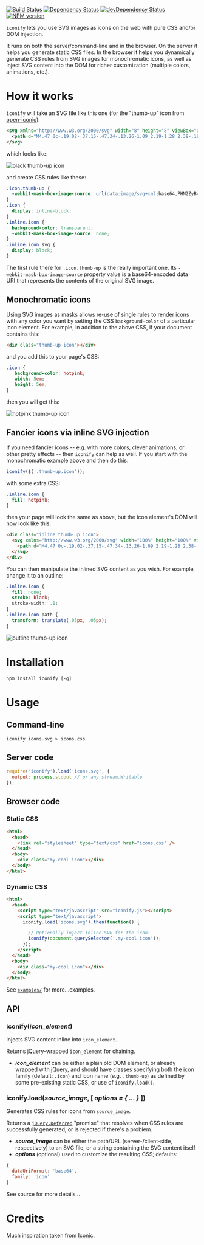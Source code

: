 [![Build Status](https://travis-ci.org/emarschner/iconify.svg?branch=master)](https://travis-ci.org/emarschner/iconify)
[![Dependency Status](https://david-dm.org/emarschner/iconify.svg)](https://david-dm.org/emarschner/iconify)
[![devDependency Status](https://david-dm.org/emarschner/iconify/dev-status.svg)](https://david-dm.org/emarschner/iconify#info=devDependencies)
[![NPM version](https://badge.fury.io/js/iconify.svg)](http://badge.fury.io/js/iconify)

`iconify` lets you use SVG images as icons on the web with pure CSS and/or DOM injection.

It runs on both the server/command-line and in the browser. On the server it helps you generate static CSS files. In the browser it helps you dynamically generate CSS rules from SVG images for monochromatic icons, as well as inject SVG content into the DOM for richer customization (multiple colors, animations, etc.).

# How it works

`iconify` will take an SVG file like this one (for the "thumb-up" icon from [open-iconic](https://useiconic.com/open/)):

```xml
<svg xmlns="http://www.w3.org/2000/svg" width="8" height="8" viewBox="0 0 8 8">
  <path d="M4.47 0c-.19.02-.37.15-.47.34-.13.26-1.09 2.19-1.28 2.38-.19.19-.44.28-.72.28v4h3.5c.21 0 .39-.13.47-.31 0 0 1.03-2.91 1.03-3.19 0-.28-.22-.5-.5-.5h-1.5c-.28 0-.5-.25-.5-.5s.39-1.58.47-1.84c.08-.26-.05-.54-.31-.63-.07-.02-.12-.04-.19-.03zm-4.47 3v4h1v-4h-1z" />
</svg>
```

which looks like:

![black thumb-up icon](http://emarschner.github.io/iconify/img/thumb-up-black.png)

and create CSS rules like these:

```css
.icon.thumb-up {
  -webkit-mask-box-image-source: url(data:image/svg+xml;base64,PHN2ZyB4bWxucz0iaHR0cDovL3d3dy53My5vcmcvMjAwMC9zdmciIHdpZHRoPSI4IiBoZWlnaHQ9IjgiIHZpZXdib3g9IjAgMCA4IDgiPjxwYXRoIGQ9Im00LjQ3IDBjLS4xOS4wMi0uMzcuMTUtLjQ3LjM0LS4xMy4yNi0xLjA5IDIuMTktMS4yOCAyLjM4LS4xOS4xOS0uNDQuMjgtLjcyLjI4djRoMy41Yy4yMSAwIC4zOS0uMTMuNDctLjMxIDAgMCAxLjAzLTIuOTEgMS4wMy0zLjE5IDAtLjI4LS4yMi0uNS0uNS0uNWgtMS41Yy0uMjggMC0uNS0uMjUtLjUtLjVzLjM5LTEuNTguNDctMS44NGMuMDgtLjI2LS4wNS0uNTQtLjMxLS42My0uMDctLjAyLS4xMi0uMDQtLjE5LS4wM3ptLTQuNDcgM3Y0aDF2LTRoLTF6Ii8+PC9zdmc+);
}
.icon {
  display: inline-block;
}
.inline.icon {
  background-color: transparent;
  -webkit-mask-box-image-source: none;
}
.inline.icon svg {
  display: block;
}
```

The first rule there for `.icon.thumb-up` is the really important one. Its `-webkit-mask-box-image-source` property value is a base64-encoded data URI that represents the contents of the original SVG image.

## Monochromatic icons

Using SVG images as masks allows re-use of single rules to render icons with any color you want by setting the CSS `background-color` of a particular icon element. For example, in addition to the above CSS, if your document contains this:

```html
<div class="thumb-up icon"></div>
```

and you add this to your page's CSS:

```css
.icon {
   background-color: hotpink;
   width: 5em;
   height: 5em;
}
```

then you will get this:

![hotpink thumb-up icon](http://emarschner.github.io/iconify/img/thumb-up-hotpink.png)

## Fancier icons via inline SVG injection

If you need fancier icons -- e.g. with more colors, clever animations, or other pretty effects -- then `iconify` can help as well. If you start with the monochromatic example above and then do this:

```javascript
iconify($('.thumb-up.icon'));
```

with some extra CSS:

```css
.inline.icon {
  fill: hotpink;
}
```

then your page will look the same as above, but the icon element's DOM will now look like this:

```html
<div class="inline thumb-up icon">
  <svg xmlns="http://www.w3.org/2000/svg" width="100%" height="100%" viewBox="0 0 8 8">
    <path d="M4.47 0c-.19.02-.37.15-.47.34-.13.26-1.09 2.19-1.28 2.38-.19.19-.44.28-.72.28v4h3.5c.21 0 .39-.13.47-.31 0 0 1.03-2.91 1.03-3.19 0-.28-.22-.5-.5-.5h-1.5c-.28 0-.5-.25-.5-.5s.39-1.58.47-1.84c.08-.26-.05-.54-.31-.63-.07-.02-.12-.04-.19-.03zm-4.47 3v4h1v-4h-1z" />
  </svg>
</div>
```

You can then manipulate the inlined SVG content as you wish. For example, change it to an outline:

```css
.inline.icon {
  fill: none;
  stroke: black;
  stroke-width: .1;
}
.inline.icon path {
  transform: translate(.05px, .05px);
}
```

![outline thumb-up icon](http://emarschner.github.io/iconify/img/thumb-up-outline.png)

# Installation

`npm install iconify [-g]`

# Usage

## Command-line

`iconify icons.svg > icons.css`

## Server code

```javascript
require('iconify').load('icons.svg', {
  output: process.stdout // or any stream.Writable
});
```

## Browser code

### Static CSS

```html
<html>
  <head>
    <link rel="stylesheet" type="text/css" href="icons.css" />
  </head>
  <body>
    <div class="my-cool icon"></div>
  </body>
</html>
```

### Dynamic CSS

```html
<html>
  <head>
    <script type="text/javascript" src="iconify.js"></script>
    <script type="text/javascript">
      iconify.load('icons.svg').then(function() {

        // Optionally inject inline SVG for the icon:
        iconify(document.querySelector('.my-cool.icon'));
      });
    </script>
  </head>
  <body>
    <div class="my-cool icon"></div>
  </body>
</html>
```

See [`examples/`](http://emarschner.github.io/iconify/examples/) for more...examples.

## API

### iconify(_icon_element_)

Injects SVG content inline into `icon_element`.

Returns jQuery-wrapped `icon_element` for chaining.

*  **_icon_element_** can be either a plain old DOM element, or already wrapped with jQuery, and should have classes specifying both the icon family (default: `.icon`) and icon name (e.g. `.thumb-up`) as defined by some pre-existing static CSS, or use of `iconify.load()`.

### iconify.load(_source_image_, [ _options = { ... }_ ])

Generates CSS rules for icons from `source_image`.

Returns a [`jQuery.Deferred`](http://api.jquery.com/category/deferred-object/) "promise" that resolves when CSS rules are successfully generated, or is rejected if there's a problem.

*  **_source_image_** can be either the path/URL (server-/client-side, respectively) to an SVG file, or a string containing the SVG content itself
*  **_options_** (optional) used to customize the resulting CSS; defaults:

```javascript
{
  dataUriFormat: 'base64',
  family: 'icon'
}
```

See source for more details...

# Credits

Much inspiration taken from [Iconic](https://useiconic.com/).
